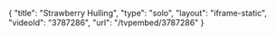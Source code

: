 {
    "title": "Strawberry Hulling",
    "type": "solo",
    "layout": "iframe-static",
    "videoId": "3787286",
    "url": "\/tvpembed\/3787286"
}